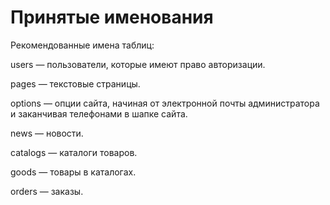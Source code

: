 Принятые именования
===================

Рекомендованные имена таблиц:

users — пользователи, которые имеют право авторизации.

pages — текстовые страницы.

options —  опции сайта, начиная от электронной почты администратора и заканчивая телефонами в шапке сайта.

news — новости.

catalogs — каталоги товаров.

goods — товары в каталогах.

orders — заказы.
